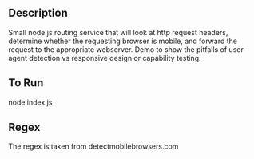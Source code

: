 ## Description

Small node.js routing service that will look at http request headers, determine whether the requesting browser is mobile, and forward the request to the appropriate webserver.  Demo to show the pitfalls of user-agent detection vs responsive design or capability testing.

## To Run

node index.js

## Regex

The regex is taken from detectmobilebrowsers.com
